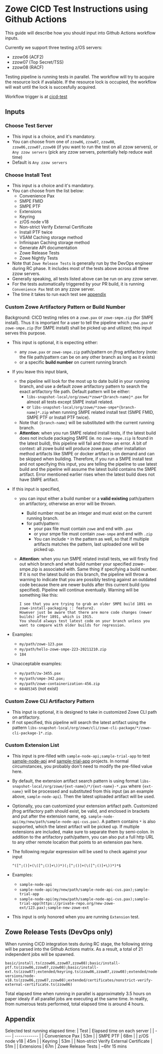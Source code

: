 # Zowe CICD Test Instructions using Github Actions

This guide will describe how you should input into Github Actions workflow inputs.

Currently we support three testing z/OS servers:

- zzow06 (ACF2)
- zzow07 (Top Secret/TSS)
- zzow08 (RACF)

Testing pipeline is running tests in parallel. The workflow will try to acquire the resource lock if available. If the resource lock is occupied, the workflow will wait until the lock is succesfully acquired.

Workflow trigger is at [cicd-test](https://github.com/zowe/zowe-install-packaging/actions/workflows/cicd-test.yml)

## Inputs

### Choose Test Server

- This input is a choice, and it's mandatory.  
- You can choose from one of `zzow06`, `zzow07`, `zzow08`, `zzow06,zzow07,zzow08` (if you want to run the test on all zzow servers), or `Any zzow servers` (pick any zzow servers, potentially help reduce wait time)
- Default is `Any zzow servers`

### Choose Install Test

- This input is a choice and it's mandatory.  
- You can choose from the list below:
  - Convenience Pax
  - SMPE FMID
  - SMPE PTF
  - Extensions
  - Keyring
  - z/OS node v18
  - Non-strict Verify External Certificate
  - Install PTF twice
  - VSAM Caching storage method
  - Infinispan Caching storage method
  - Generate API documentation
  - Zowe Release Tests
  - Zowe Nightly Tests
- Note that `Zowe Release Tests` is generally run by the DevOps engineer during RC phase. It includes most of the tests above across all three zzow servers.  
- Generally speaking, all tests listed above can be run on any zzow server.
- For the tests automatically triggered by your PR build, it is running `Convenience Pax` test on any zzow server.
- The time it takes to run each test see [appendix](#appendix)

### Custom Zowe Artifactory Pattern or Build Number

Background: CICD testing relies on a `zowe.pax` or `zowe-smpe.zip` (for SMPE install). Thus it is important for a user to tell the pipeline which `zowe.pax` or `zowe-smpe.zip` (for SMPE install) shall be picked up and utilized; this input serves this purpose.

- This input is optional, it is expecting either:
  - any `zowe.pax` or `zowe-smpe.zip` path/pattern on jfrog artifactory (note: the file path/pattern can be on any other branch as long as it exists)
  - or a specific **build number** on current running branch

- If you leave this input blank,
  - the pipeline will look for the most up to date build in your running branch, and use a default zowe artifactory pattern to search the exact artifactory file path. Default pattern will be either:
    - `libs-snapshot-local/org/zowe/*zowe*{branch-name}*.pax` for almost all tests except SMPE install related.  
    - or `libs-snapshot-local/org/zowe/*zowe-smpe*{branch-name}*.zip` when running SMPE related install test (SMPE FMID, SMPE PTF or Install PTF twice).
  - Note that `{branch-name}` will be substituted with the current running branch.
  - **Attention**: when you run SMPE related install tests, if the latest build does not include packaging SMPE (ie. no `zowe-smpe.zip` is found in the latest build), this pipeline will fail and throw an error. A bit of context: all zowe build will produce zowe.pax; other installation method artifacts like SMPE or docker artifact is on demand and can be skipped when building. Therefore, if you run a SMPE install test and not specifying this input, you are telling the pipeline to use latest build and the pipeline will assume the latest build contains the SMPE artifact. Error mentioned earlier rises when the latest build does not have SMPE artifact.

- If this input is specified,
  - you can input either a build number or a **valid existing** path/pattern on artifactory, otherwise an error will be thrown.
    - Build number must be an integer and must exist on the current running branch.
    - for path/pattern:
      - your pax file must contain `zowe` and end with `.pax`
      - or your smpe file must contain `zowe-smpe` and end with `.zip`
      - You can include `*` in the pattern as well, so that if multiple artifacts matches the pattern, last uploaded one will be picked up.
  - **Attention**: when you run SMPE related install tests, we will firstly find out which branch and what build number your specified zowe-smpe.zip is associated with. Same thing if specifying a build number. If it is not the latest build on this branch, the pipeline will throw a warning to indicate that you are possibly testing against an outdated code because there are newer builds after this current build (you specified). Pipeline will continue eventually. Warning will be something like this:

    ```
    I see that you are trying to grab an older SMPE build 1891 on zowe-install-packaging :: feature2.
    However just be aware that there are more code changes (newer builds) after 1891, which is 1915.
    You should always test latest code on your branch unless you want to compare with older builds for regression.
    ```

- Examples:
  - `my/path/zowe-123.pax`
  - `my/path/hello-zowe-smpe-223-20211210.zip`
  - `184`
- Unacceptable examples:
  - `my/path/zw-3455.pax`
  - `my/path/smpe-342.pax;`
  - `my/path/zowe-containerization-456.zip`
  - `68485345` (not exist)

### Custom Zowe CLI Artifactory Pattern

- This input is optional, it is designed to take in customized Zowe CLI path on artifactory.  
- If not specified, this pipeline will search the latest artifact using the pattern `libs-snapshot-local/org/zowe/cli/zowe-cli-package/*/zowe-cli-package-1*.zip`.

### Custom Extension List

- This input is pre-filled with `sample-node-api;sample-trial-app` to test [sample-node-api](https://github.com/zowe/sample-node-api) and [sample-trial-app](https://github.com/zowe/sample-trial-app) projects. In normal circumstances, you probably don't need to modify the pre-filled value here.
- By default, the extension artifact search pattern is using format `libs-snapshot-local/org/zowe/{ext-name}/*/{ext-name}-*.pax` where `{ext-name}` will be processed and substituted from this input (as an example above, `sample-node-api`). Then the latest uploaded artifact will be used.
- Optionally, you can customized your extension artifact path. Customized jfrog artifactory path should exist, be valid, and enclosed in brackets and put after the extension name, eg. `sample-node-api(my/new/path/sample-node-api-cus.pax)`. A pattern contains `*` is also supported, which the latest artifact will be picked up. If multiple extensions are included, make sure to separate them by semi-colon. In addition to the artifactory path/pattern, you can also put a full http URL to any other remote location that points to an extension pax here.
- The following regular expression will be used to check against your input

  ```
  ^([^;()]+(\([^;()]+\))*)(;[^;()]+(\([^;()]+\))*)*$
  ```

- Examples:
  - `sample-node-api`
  - `sample-node-api(my/new/path/sample-node-api-cus.pax);sample-trial-app`
  - `sample-node-api(my/new/path/sample-node-api-cus.pax);sample-trial-app(https://private-repo.org/new-zowe-ext/123.pax);sample-new-zowe-ext`
- This input is only honored when you are running `Extension` test.  

## Zowe Release Tests (DevOps only)

When running CICD integration tests during RC stage, the following string will be parsed into the Github Actions matrix. As a result, a total of 21 independent jobs will be spawned.

```
basic/install.ts(zzow06,zzow07,zzow08);basic/install-ptf.ts(zzow06,zzow07,zzow08);basic/install-ext.ts(zzow07);extended/keyring.ts(zzow06,zzow07,zzow08);extended/node-versions/node-v18.ts(zzow06,zzow07,zzow08);extended/certificates/nonstrict-verify-external-certificate.ts(zzow06)
```

Total elapsed time when running in parallel is approximately 3.5 hours on paper idealy if all parallel jobs are executing at the same time. In reality, from numerous tests performed, total elapsed time is around 4 hours.  

## Appendix

Selected test running elapsed time:
| Test | Elapsed time on each server |
| ---- | ------------ |
| Convenience Pax | 53m |
| SMPE PTF | 68m |
| z/OS node v18 | 45m |
| Keyring | 53m |
| Non-strict Verify External Certificate | 51m |
| Extensions | 67m
| Zowe Release Tests | ~6hr 15 mins  
